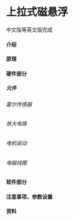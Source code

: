 # 上拉式磁悬浮
中文版等英文版完成


#### 介绍



#### 原理



#### 硬件部分

##### 元件

###### 霍尔传感器

###### 放大电路

###### 电机驱动

###### 电磁线圈



#### 软件部分



#### 注意事项、参数设置



#### 资料